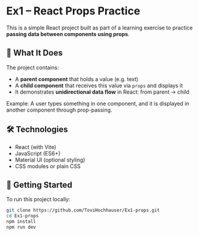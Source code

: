 # Ex1 – React Props Practice

This is a simple React project built as part of a learning exercise to practice **passing data between components using props**.

## 🧩 What It Does

The project contains:

- A **parent component** that holds a value (e.g. text)
- A **child component** that receives this value via `props` and displays it
- It demonstrates **unidirectional data flow** in React: from parent → child

Example: A user types something in one component, and it is displayed in another component through prop-passing.

## 🛠 Technologies

- React (with Vite)
- JavaScript (ES6+)
- Material UI (optional styling)
- CSS modules or plain CSS

## 🚀 Getting Started

To run this project locally:

```bash
git clone https://github.com/ToviHochhauser/Ex1-props.git
cd Ex1-props
npm install
npm run dev
